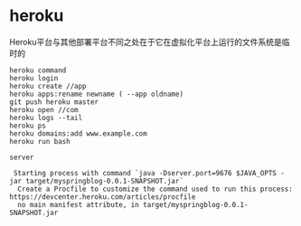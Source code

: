 <!--{
    "news_title" : "heroku", 
    "timer" : "2019-05-18", 
    "tagslist" : "heroku,tool"
}-->
# heroku
Heroku平台与其他部署平台不同之处在于它在虚拟化平台上运行的文件系统是临时的
```
heroku command
heroku login
heroku create //app
heroku apps:rename newname ( --app oldname)
git push heroku master
heroku open //com
heroku logs --tail
heroku ps
heroku domains:add www.example.com
heroku run bash
```

```
server

 Starting process with command `java -Dserver.port=9676 $JAVA_OPTS -jar target/myspringblog-0.0.1-SNAPSHOT.jar`
  Create a Procfile to customize the command used to run this process: https://devcenter.heroku.com/articles/procfile
  no main manifest attribute, in target/myspringblog-0.0.1-SNAPSHOT.jar

```
